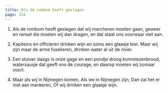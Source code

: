 ```yaml
---
title: Als de rombom heeft geslagen
page: 224
---
```



1. Als de rombom heeft geslagen
dat wij marcheren moeten gaan,
geweer en ransel die moeten wij dan dragen,
en dat staat ons voorwaar niet aan.


2. Kapiteins en officieren
drinken wijn en soms een glaasje bier.
Maar wij zijn maar de arme fuselieren,
drinken water al uit de rivier.


3. Een stuiver daags is onze gage
en een pondje droog kommiezenbrood,
watersausje dat geeft ons de courage,
en daarop moeten wij zomaar voort.


4. Maar als wij in Nijmegen komen,
Als we in Nijmegen zijn,
Dan zal het er niet aan mankeren,
Of wij drinken een glaasje wijn.